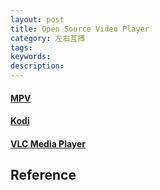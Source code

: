 ```yaml
---
layout: post
title: Open Source Video Player
category: 左右互搏
tags: 
keywords: 
description: 
---
```


#### [MPV](https://github.com/mpv-player/mpv)

#### [Kodi](https://github.com/xbmc/xbmc)

#### [VLC Media Player](https://github.com/videolan/vlc)

## Reference

